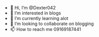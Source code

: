 - 👋 Hi, I’m @Dexter042
- 👀 I’m interested in blogs
- 🌱 I’m currently learning alot
- 💞️ I’m looking to collaborate on blogging 
- 📫 How to reach me 09169187441

<!---
Dexter042/Dexter042 is a ✨ special ✨ repository because its `README.md` (this file) appears on your GitHub profile.
You can click the Preview link to take a look at your changes.
--->
